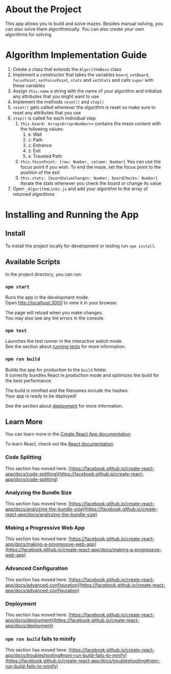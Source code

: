 # About the Project

This app allows you to build and solve mazes.
Besides manual solving, you can also solve them algorithmically.
You can also create your own algorithms for solving.

# Algorithm Implementation Guide

1. Create a class that extends the `AlgorithmBase` class
2. Implement a constructor that takes the variables `board`, `setBoard`, `focusPoint`, `setFocusPoint`, `stats` and `setStats` and calls `super` with these variables
3. Assign `this.name` a string with the name of your algorithm and initialize any attributes that you might want to use
4. Implement the methods `reset()` and `step()`
5. `reset()` gets called whenever the algorithm is reset so make sure to reset any attributes that you use
6. `step()` is called for each individual step
   1. `this.board: Array<Array<Number>>` contains the maze content with the following values:
      1. `0`: Wall
      2. `1`: Path
      3. `2`: Entrance
      4. `3`: Exit
      5. `4`: Traveled Path
   2. `this.focusPoint: {row: Number, column: Number}` You can use the focus point if you wish. To end the maze, set the focus point to the position of the exit
   3. `this.stats: {boardValueChanges: Number, boardChecks: Number}` Iterate the stats whenever you check the board or change its value
7. Open `_AlgorithmLinks.js` and add your algorithm to the array of returned algorithms

# Installing and Running the App

## Install

To install the project locally for development or testing run `npm install`.

## Available Scripts

In the project directory, you can run:

### `npm start`

Runs the app in the development mode.\
Open [http://localhost:3000](http://localhost:3000) to view it in your browser.

The page will reload when you make changes.\
You may also see any lint errors in the console.

### `npm test`

Launches the test runner in the interactive watch mode.\
See the section about [running tests](https://facebook.github.io/create-react-app/docs/running-tests) for more information.

### `npm run build`

Builds the app for production to the `build` folder.\
It correctly bundles React in production mode and optimizes the build for the best performance.

The build is minified and the filenames include the hashes.\
Your app is ready to be deployed!

See the section about [deployment](https://facebook.github.io/create-react-app/docs/deployment) for more information.

## Learn More

You can learn more in the [Create React App documentation](https://facebook.github.io/create-react-app/docs/getting-started).

To learn React, check out the [React documentation](https://reactjs.org/).

### Code Splitting

This section has moved here: [https://facebook.github.io/create-react-app/docs/code-splitting](https://facebook.github.io/create-react-app/docs/code-splitting)

### Analyzing the Bundle Size

This section has moved here: [https://facebook.github.io/create-react-app/docs/analyzing-the-bundle-size](https://facebook.github.io/create-react-app/docs/analyzing-the-bundle-size)

### Making a Progressive Web App

This section has moved here: [https://facebook.github.io/create-react-app/docs/making-a-progressive-web-app](https://facebook.github.io/create-react-app/docs/making-a-progressive-web-app)

### Advanced Configuration

This section has moved here: [https://facebook.github.io/create-react-app/docs/advanced-configuration](https://facebook.github.io/create-react-app/docs/advanced-configuration)

### Deployment

This section has moved here: [https://facebook.github.io/create-react-app/docs/deployment](https://facebook.github.io/create-react-app/docs/deployment)

### `npm run build` fails to minify

This section has moved here: [https://facebook.github.io/create-react-app/docs/troubleshooting#npm-run-build-fails-to-minify](https://facebook.github.io/create-react-app/docs/troubleshooting#npm-run-build-fails-to-minify)
